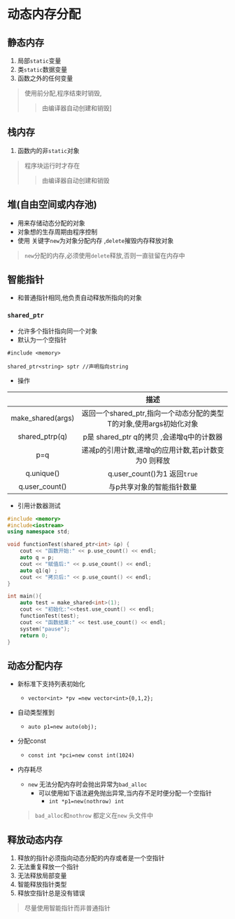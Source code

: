 # 动态内存分配

## 静态内存
1. 局部`static`变量
2. 类`static`数据变量
3. 函数之外的任何变量
> 使用前分配,程序结束时销毁,
>>由编译器自动创建和销毁]


## 栈内存
1. 函数内的非`static`对象
> 程序块运行时才存在
>>由编译器自动创建和销毁


## 堆(自由空间或内存池)
- 用来存储动态分配的对象
- 对象想的生存周期由程序控制
- 使用 关键字`new`为对象分配内存 ,`delete`摧毁内存释放对象
> `new`分配的内存,必须使用`delete`释放,否则一直驻留在内存中


## 智能指针
- 和普通指针相同,他负责自动释放所指向的对象

### `shared_ptr`
- 允许多个指针指向同一个对象
- 默认为一个空指针
```
#include <memory>

shared_ptr<string> sptr //声明指向string
```

- 操作


|                      |                                描述                                 |
|:--------------------:|:-------------------------------------------------------------------:|
| make_shared<T>(args) | 返回一个shared_ptr,指向一个动态分配的类型T的对象,使用args初始化对象 |
|  shared_ptr<T>p(q)   |              p是 shared_ptr q的拷贝 ,会递增q中的计数器              |
|         p=q          |         递减p的引用计数,递增q的应用计数,若p计数变为0 则释放         |
|      q.unique()      |                    q.user_count()为1 返回`true`                     |
|    q.user_count()    |                      与p共享对象的智能指针数量                      |

- 引用计数器测试

```c++
#include <memory>
#include<iostream> 
using namespace std;

void functionTest(shared_ptr<int> &p) {
    cout << "函数开始:" << p.use_count() << endl;
    auto q = p;
    cout << "赋值后:" << p.use_count() << endl;
    auto q1(q) ;
    cout << "拷贝后:" << p.use_count() << endl;
}

int main(){
    auto test = make_shared<int>(1);
    cout << "初始化:"<<test.use_count() << endl;
    functionTest(test);
    cout << "函数结束:" << test.use_count() << endl;
    system("pause");
    return 0;
}

```

## 动态分配内存
-  新标准下支持列表初始化
    - `vector<int> *pv =new vector<int>{0,1,2};`
- 自动类型推到
    - `auto p1=new auto(obj);`
- 分配const
    - `const int *pci=new const int(1024)`

- 内存耗尽
    - `new` 无法分配内存时会抛出异常为`bad_alloc`
       - 可以使用如下语法避免抛出异常,当内存不足时便分配一个空指针
            - `int *p1=new(nothrow) int`
    >`bad_alloc`和`nothrow` 都定义在`new` 头文件中

## 释放动态内存
1. 释放的指针必须指向动态分配的内存或者是一个空指针
2. 无法重复释放一个指针
3. 无法释放局部变量
4. 智能释放指针类型
5. 释放空指针总是没有错误

> 尽量使用智能指针而非普通指针